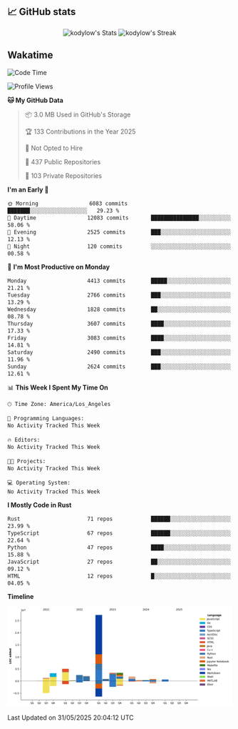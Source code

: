 ## 📈 GitHub stats
<!--START_SECTION:github-->
<div class="badges-githubstats">
  <p align="center">
    <img src="https://github-readme-stats.vercel.app/api?username=kodylow&theme=tokyonight&show_icons=true&hide_border=true&count_private=true" alt="kodylow's Stats" height="165">
    <img src="https://github-readme-streak-stats.herokuapp.com/?user=kodylow&theme=tokyonight&hide_border=true" alt="kodylow's Streak" height="165">
  </p>
</div>
<!--END_SECTION:github-->

## Wakatime 
<!--START_SECTION:waka-->
![Code Time](http://img.shields.io/badge/Code%20Time-1%2C294%20hrs%2031%20mins-blue)

![Profile Views](http://img.shields.io/badge/Profile%20Views-3-blue)

**🐱 My GitHub Data** 

> 📦 3.0 MB Used in GitHub's Storage 
 > 
> 🏆 133 Contributions in the Year 2025
 > 
> 🚫 Not Opted to Hire
 > 
> 📜 437 Public Repositories 
 > 
> 🔑 103 Private Repositories 
 > 
**I'm an Early 🐤** 

```text
🌞 Morning                6083 commits        ███████░░░░░░░░░░░░░░░░░░   29.23 % 
🌆 Daytime                12083 commits       ███████████████░░░░░░░░░░   58.06 % 
🌃 Evening                2525 commits        ███░░░░░░░░░░░░░░░░░░░░░░   12.13 % 
🌙 Night                  120 commits         ░░░░░░░░░░░░░░░░░░░░░░░░░   00.58 % 
```
📅 **I'm Most Productive on Monday** 

```text
Monday                   4413 commits        █████░░░░░░░░░░░░░░░░░░░░   21.21 % 
Tuesday                  2766 commits        ███░░░░░░░░░░░░░░░░░░░░░░   13.29 % 
Wednesday                1828 commits        ██░░░░░░░░░░░░░░░░░░░░░░░   08.78 % 
Thursday                 3607 commits        ████░░░░░░░░░░░░░░░░░░░░░   17.33 % 
Friday                   3083 commits        ████░░░░░░░░░░░░░░░░░░░░░   14.81 % 
Saturday                 2490 commits        ███░░░░░░░░░░░░░░░░░░░░░░   11.96 % 
Sunday                   2624 commits        ███░░░░░░░░░░░░░░░░░░░░░░   12.61 % 
```


📊 **This Week I Spent My Time On** 

```text
🕑︎ Time Zone: America/Los_Angeles

💬 Programming Languages: 
No Activity Tracked This Week

🔥 Editors: 
No Activity Tracked This Week

🐱‍💻 Projects: 
No Activity Tracked This Week

💻 Operating System: 
No Activity Tracked This Week
```

**I Mostly Code in Rust** 

```text
Rust                     71 repos            ██████░░░░░░░░░░░░░░░░░░░   23.99 % 
TypeScript               67 repos            ██████░░░░░░░░░░░░░░░░░░░   22.64 % 
Python                   47 repos            ████░░░░░░░░░░░░░░░░░░░░░   15.88 % 
JavaScript               27 repos            ██░░░░░░░░░░░░░░░░░░░░░░░   09.12 % 
HTML                     12 repos            █░░░░░░░░░░░░░░░░░░░░░░░░   04.05 % 
```



**Timeline**

![Lines of Code chart](https://raw.githubusercontent.com/Kodylow/Kodylow/master/assets/bar_graph.png)


 Last Updated on 31/05/2025 20:04:12 UTC
<!--END_SECTION:waka-->
